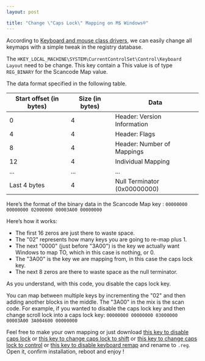 ```yaml
---
layout: post

title: "Change \"Caps Lock\" Mapping on M$ Windows®"
---
```


According to [Keyboard and mouse class drivers](https://msdn.microsoft.com/en-us/library/windows/hardware/jj128267%28v=vs.85%29.aspx), we can easily change all keymaps with a simple tweak in the registry database.

The `HKEY_LOCAL_MACHINE\SYSTEM\CurrentControlSet\Control\Keyboard Layout` need to be change. This key contain a This value is of type `REG_BINARY` for the Scancode Map value.

The data format specified in the following table.

| Start offset (in bytes) |	Size (in bytes)	| Data |
| --- | --- | --- | 
| 0	| 4	| Header: Version Information |
| 4	| 4	| Header: Flags |
| 8	| 4	| Header: Number of Mappings |
| 12 | 4 | Individual Mapping |
| ... | ... | ... |
| Last 4 bytes | 4 | Null Terminator (0x00000000) |

Here’s the format of the binary data in the Scancode Map key :
`00000000 00000000 02000000 00003A00 00000000`

Here’s how it works:
- The first 16 zeros are just there to waste space.
- The "02" represents how many keys you are going to re-map plus 1.
- The next "0000" (just before "3A00") is the key we actually want Windows to map TO, which in this case is nothing, or 0.
- The "3A00" is the key we are mapping from, in this case the caps lock key.
- The next 8 zeros are there to waste space as the null terminator.

As you understand, with this code, you disable the caps lock key.

You can map between multiple keys by incrementing the "02" and then adding another blocks in the middle. The "3A00" in the mix is the scan code. For example, if you wanted to disable the caps lock key and then change scroll lock into a caps lock key:
`00000000 00000000 03000000 00003A00 3A004600 00000000`

Feel free to make your own mapping or just download [this key to disable caps lock](https://raw.githubusercontent.com/sfeuga/windows-tweaks/master/disableCapsLock.reg) or [this key to change caps lock to shift](https://raw.githubusercontent.com/sfeuga/windows-tweaks/master/caps2shift.reg) or [this key to change caps lock to control](https://raw.githubusercontent.com/sfeuga/windows-tweaks/master/caps2control.reg) or [this key to disable keyboard remap](https://raw.githubusercontent.com/sfeuga/windows-tweaks/master/disableCapsLock.reg) and rename to `.reg`. Open it, confirm installation, reboot and enjoy !

